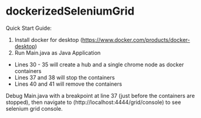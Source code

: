 # dockerizedSeleniumGrid

Quick Start Guide:

1) Install docker for desktop (https://www.docker.com/products/docker-desktop)
2) Run Main.java as Java Application
  - Lines 30 - 35 will create a hub and a single chrome node as docker containers
  - Lines 37 and 38 will stop the containers
  - Lines 40 and 41 will remove the containers
  
Debug Main.java with a breakpoint at line 37 (just before the containers are stopped), then navigate to (http://localhost:4444/grid/console) to see selenium grid console.
